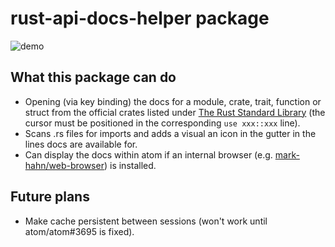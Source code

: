 # rust-api-docs-helper package
![demo](./demo/demo.gif)

## What this package can do
* Opening (via key binding) the docs for a module, crate, trait, function or struct from the official crates listed under [The Rust Standard Library](http://doc.rust-lang.org/std/) (the cursor must be positioned in the corresponding ``use xxx::xxx`` line).
* Scans .rs files for imports and adds a visual an icon in the gutter in the lines docs are available for.
* Can display the docs within atom if an internal browser (e.g. [mark-hahn/web-browser](https://atom.io/packages/web-browser)) is installed.

## Future plans
* Make cache persistent between sessions (won't work until atom/atom#3695 is fixed).
